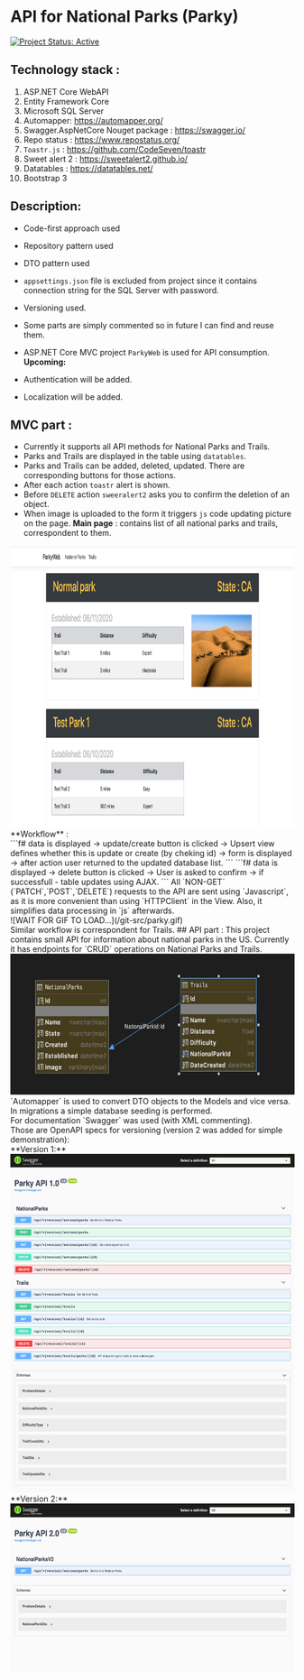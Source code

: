 # API for National Parks (Parky)
[![Project Status: Active](https://www.repostatus.org/badges/latest/active.svg)](https://www.repostatus.org/#active)
## Technology stack : 
1. ASP.NET Core WebAPI
2. Entity Framework Core
3. Microsoft SQL Server
4. Automapper: https://automapper.org/
5. Swagger.AspNetCore Nouget package : https://swagger.io/
6. Repo status : https://www.repostatus.org/
7. `Toastr.js` : https://github.com/CodeSeven/toastr
8. Sweet alert 2 : <https://sweetalert2.github.io/>
9. Datatables : https://datatables.net/
10. Bootstrap 3
## Description:

* Code-first approach used
* Repository pattern used
* DTO pattern used
* `appsettings.json` file is excluded from project since it contains connection string for the SQL Server with password.
* Versioning used.
* Some parts are simply commented so in future I can find and reuse them.
* ASP.NET Core MVC project `ParkyWeb` is used for API consumption.
<br/> **Upcoming:** <br/>

* Authentication will be added.
* Localization will be added.

## MVC part :
* Currently it supports all API methods for National Parks and Trails. 
* Parks and Trails are displayed in the table using `datatables`.
* Parks and Trails can be added, deleted, updated. There are corresponding buttons for those actions.
* After each action `toastr` alert is shown.
* Before `DELETE` action `sweeralert2` asks you to confirm the deletion of an object.
* When image is uploaded to the form it triggers `js` code updating picture on the page.
**Main page** : contains list of all national parks and trails, correspondent to them. <br/>
<img src="git-src/main.png" height=500 />
<br/>
**Workflow** : <br/>
```f#
data is displayed -> update/create button is clicked -> Upsert view defines whether this is update or create (by cheking id) -> form is displayed -> after action user returned to the updated database list.
```
```f#
data is displayed -> delete button is clicked -> User is asked to confirm -> if successfull - table updates using AJAX.
```
All `NON-GET` (`PATCH`,`POST`,`DELETE`) requests to the API are sent using `Javascript`, as it is more convenient than using `HTTPClient` in the View. Also, it simplifies data processing in `js` afterwards. 
<br/>
![WAIT FOR GIF TO LOAD...](/git-src/parky.gif)
<br/>
Similar workflow is correspondent for Trails.
## API part : 
This project contains small API for information about national parks in the US.
Currently it has endpoints for `CRUD` operations on National Parks and Trails. <br/>
<img src="git-src/database.png" height=250px /> <br/>
`Automapper` is used to convert DTO
objects to the Models and vice versa. <br/>
In migrations a simple database seeding is performed. <br/>
For documentation `Swagger` was used (with XML commenting).<br/>
Those are OpenAPI specs for versioning (version 2 was added for simple demonstration): <br/>
**Version 1:** <br/>
<img src="git-src/apiv1.png" height=600 /> <br/>
**Version 2:** <br/>
<img src="git-src/apiv2.png" height=300 /> <br/>

